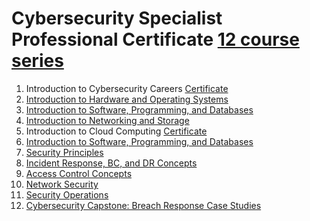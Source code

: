 # Cybersecurity Specialist Professional Certificate [12 course series](https://www.coursera.org/programs/los-gatos-library-pjaqd/professional-certificates/ibm-isc2-cybersecurity-specialist?source=search#courses)

1. Introduction to Cybersecurity Careers [Certificate](https://coursera.org/share/6752ea43676d4b19167453b41b42f06d)
2. [Introduction to Hardware and Operating Systems](https://www.coursera.org/learn/introduction-to-hardware-and-operating-systems/home/module/1)
3. [Introduction to Software, Programming, and Databases](https://www.coursera.org/learn/introduction-software-programming-and-databases/home/module/1)
5. [Introduction to Networking and Storage](https://www.coursera.org/learn/introduction-to-networking-and-storage/home/module/1)
6. Introduction to Cloud Computing [Certificate](https://coursera.org/share/a4b23b976f73d6202d6dc76910c2db61)
7. [Introduction to Software, Programming, and Databases](https://www.coursera.org/learn/introduction-to-cybersecurity-essentials/home/module/1)
8. [Security Principles](https://www.coursera.org/learn/-security-principles/home/module/1)
9. [Incident Response, BC, and DR Concepts](https://www.coursera.org/learn/incident-response-bc-and-dr-concepts/home/module/1)
10. [Access Control Concepts](https://www.coursera.org/learn/access-control-concepts/home/module/1)
11. [Network Security](https://www.coursera.org/learn/-network-security/home/module/1)
12. [Security Operations](https://www.coursera.org/learn/security-operations/home/module/1)
13. [Cybersecurity Capstone: Breach Response Case Studies](https://www.coursera.org/learn/ibm-cybersecurity-breach-case-studies/home/module/1)
    
